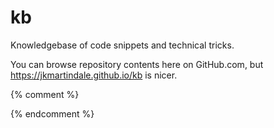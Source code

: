 <!--{% comment %}-->
# kb

Knowledgebase of code snippets and technical tricks.

You can browse repository contents here on GitHub.com, but https://jkmartindale.github.io/kb is nicer.
<!--{% endcomment %}-->
{% comment %}
<!--{% endcomment %}
{{ site.github.project_tagline }}

<p></p>
{% include entries.html %}

{% comment %}-->
{% endcomment %}
